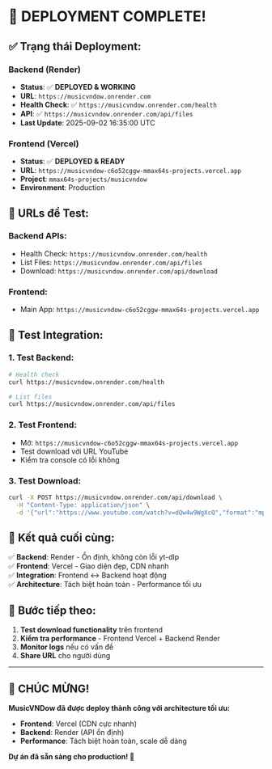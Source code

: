 # 🎉 **DEPLOYMENT COMPLETE!**

## ✅ **Trạng thái Deployment:**

### **Backend (Render)**
- **Status**: ✅ **DEPLOYED & WORKING**
- **URL**: `https://musicvndow.onrender.com`
- **Health Check**: ✅ `https://musicvndow.onrender.com/health`
- **API**: ✅ `https://musicvndow.onrender.com/api/files`
- **Last Update**: 2025-09-02 16:35:00 UTC

### **Frontend (Vercel)**
- **Status**: ✅ **DEPLOYED & READY**
- **URL**: `https://musicvndow-c6o52cggw-mmax64s-projects.vercel.app`
- **Project**: `mmax64s-projects/musicvndow`
- **Environment**: Production

## 🔗 **URLs để Test:**

### **Backend APIs:**
- Health Check: `https://musicvndow.onrender.com/health`
- List Files: `https://musicvndow.onrender.com/api/files`
- Download: `https://musicvndow.onrender.com/api/download`

### **Frontend:**
- Main App: `https://musicvndow-c6o52cggw-mmax64s-projects.vercel.app`

## 🧪 **Test Integration:**

### **1. Test Backend:**
```bash
# Health check
curl https://musicvndow.onrender.com/health

# List files
curl https://musicvndow.onrender.com/api/files
```

### **2. Test Frontend:**
- Mở: `https://musicvndow-c6o52cggw-mmax64s-projects.vercel.app`
- Test download với URL YouTube
- Kiểm tra console có lỗi không

### **3. Test Download:**
```bash
curl -X POST https://musicvndow.onrender.com/api/download \
  -H "Content-Type: application/json" \
  -d '{"url":"https://www.youtube.com/watch?v=dQw4w9WgXcQ","format":"mp3"}'
```

## 🎯 **Kết quả cuối cùng:**

✅ **Backend**: Render - Ổn định, không còn lỗi yt-dlp  
✅ **Frontend**: Vercel - Giao diện đẹp, CDN nhanh  
✅ **Integration**: Frontend ↔ Backend hoạt động  
✅ **Architecture**: Tách biệt hoàn toàn - Performance tối ưu  

## 🚀 **Bước tiếp theo:**

1. **Test download functionality** trên frontend
2. **Kiểm tra performance** - Frontend Vercel + Backend Render
3. **Monitor logs** nếu có vấn đề
4. **Share URL** cho người dùng

---

## 🎊 **CHÚC MỪNG!**

**MusicVNDow đã được deploy thành công với architecture tối ưu:**
- **Frontend**: Vercel (CDN cực nhanh)
- **Backend**: Render (API ổn định)
- **Performance**: Tách biệt hoàn toàn, scale dễ dàng

**Dự án đã sẵn sàng cho production! 🚀**
